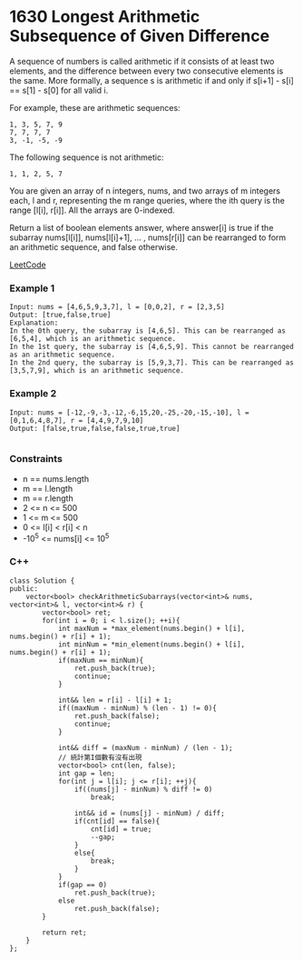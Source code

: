 # 1630 Longest Arithmetic Subsequence of Given Difference

A sequence of numbers is called arithmetic if it consists of at least two elements, and the difference between every two consecutive elements is the same. More formally, a sequence s is arithmetic if and only if s[i+1] - s[i] == s[1] - s[0] for all valid i.

For example, these are arithmetic sequences:
```
1, 3, 5, 7, 9
7, 7, 7, 7
3, -1, -5, -9
```
The following sequence is not arithmetic:
```
1, 1, 2, 5, 7
```
You are given an array of n integers, nums, and two arrays of m integers each, l and r, representing the m range queries, where the ith query is the range [l[i], r[i]]. All the arrays are 0-indexed.

Return a list of boolean elements answer, where answer[i] is true if the subarray nums[l[i]], nums[l[i]+1], ... , nums[r[i]] can be rearranged to form an arithmetic sequence, and false otherwise.


[LeetCode](https://leetcode.cn/problems/arithmetic-subarrays/)


### Example 1

```
Input: nums = [4,6,5,9,3,7], l = [0,0,2], r = [2,3,5]
Output: [true,false,true]
Explanation:
In the 0th query, the subarray is [4,6,5]. This can be rearranged as [6,5,4], which is an arithmetic sequence.
In the 1st query, the subarray is [4,6,5,9]. This cannot be rearranged as an arithmetic sequence.
In the 2nd query, the subarray is [5,9,3,7]. This can be rearranged as [3,5,7,9], which is an arithmetic sequence.
```

### Example 2

```
Input: nums = [-12,-9,-3,-12,-6,15,20,-25,-20,-15,-10], l = [0,1,6,4,8,7], r = [4,4,9,7,9,10]
Output: [false,true,false,false,true,true]
 
```


### Constraints

* n == nums.length
* m == l.length
* m == r.length
* 2 <= n <= 500
* 1 <= m <= 500
* 0 <= l[i] < r[i] < n
* -10<sup>5</sup> <= nums[i] <= 10<sup>5</sup>


### C++ 

```
class Solution {
public:
    vector<bool> checkArithmeticSubarrays(vector<int>& nums, vector<int>& l, vector<int>& r) {
        vector<bool> ret;
        for(int i = 0; i < l.size(); ++i){
            int maxNum = *max_element(nums.begin() + l[i], nums.begin() + r[i] + 1);
            int minNum = *min_element(nums.begin() + l[i], nums.begin() + r[i] + 1);
            if(maxNum == minNum){
                ret.push_back(true);
                continue;
            }

            int&& len = r[i] - l[i] + 1;
            if((maxNum - minNum) % (len - 1) != 0){
                ret.push_back(false);
                continue;
            }

            int&& diff = (maxNum - minNum) / (len - 1);
            // 統計第I個數有沒有出現
            vector<bool> cnt(len, false);
            int gap = len;
            for(int j = l[i]; j <= r[i]; ++j){
                if((nums[j] - minNum) % diff != 0)
                    break;

                int&& id = (nums[j] - minNum) / diff;
                if(cnt[id] == false){
                    cnt[id] = true;
                    --gap;
                }
                else{ 
                    break;
                }
            }          
            if(gap == 0)  
                ret.push_back(true);
            else
                ret.push_back(false);
        }

        return ret;
    }
};
```